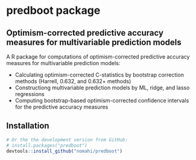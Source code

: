 # predboot package


## Optimism-corrected predictive accuracy measures for multivariable prediction models

A R package for computations of optimism-corrected predictive accuracy measures for multivariable prediction models:

- Calculating optimism-corrected C-statistics by bootstrap correction methods (Harrell, 0.632, and 0.632+ methods)
- Constructiong multivariable prediction models by ML, ridge, and lasso regressions
- Computing bootstrap-based optimism-corrected confidence intervals for the predictive accuracy measures



## Installation

``` r
# Or the the development version from GitHub:
# install.packages("predboot")
devtools::install_github("nomahi/predboot")
```
